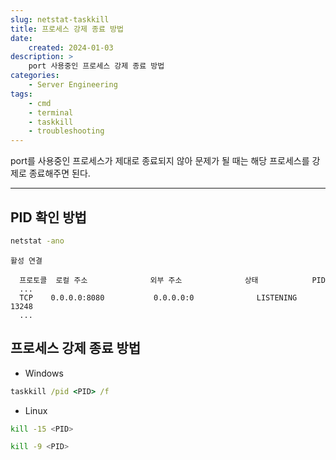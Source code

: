 ```yaml
---
slug: netstat-taskkill
title: 프로세스 강제 종료 방법
date:
    created: 2024-01-03
description: >
    port 사용중인 프로세스 강제 종료 방법
categories:
    - Server Engineering
tags:
    - cmd
    - terminal
    - taskkill
    - troubleshooting
---
```


port를 사용중인 프로세스가 제대로 종료되지 않아 문제가 될 때는 해당 프로세스를 강제로 종료해주면 된다.  

<!-- more -->

---

## PID 확인 방법

```bat
netstat -ano
```
```
활성 연결

  프로토콜  로컬 주소              외부 주소              상태            PID
  ...
  TCP    0.0.0.0:8080           0.0.0.0:0              LISTENING       13248
  ...
```

## 프로세스 강제 종료 방법

- Windows

```bat
taskkill /pid <PID> /f
```

- Linux

```sh
kill -15 <PID>
```

```sh
kill -9 <PID>
```
